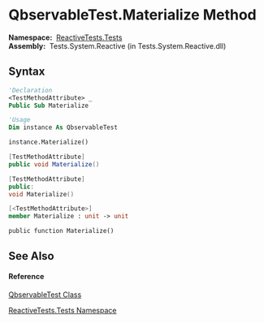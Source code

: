 # QbservableTest.Materialize Method

**Namespace:**  [ReactiveTests.Tests](ReactiveTests.Tests\ReactiveTests.Tests.md)  
**Assembly:**  Tests.System.Reactive (in Tests.System.Reactive.dll)

## Syntax

```vb
'Declaration
<TestMethodAttribute> _
Public Sub Materialize
```

```vb
'Usage
Dim instance As QbservableTest

instance.Materialize()
```

```csharp
[TestMethodAttribute]
public void Materialize()
```

```c++
[TestMethodAttribute]
public:
void Materialize()
```

```fsharp
[<TestMethodAttribute>]
member Materialize : unit -> unit 
```

```jscript
public function Materialize()
```

## See Also

#### Reference

[QbservableTest Class](QbservableTest\QbservableTest.md)

[ReactiveTests.Tests Namespace](ReactiveTests.Tests\ReactiveTests.Tests.md)




